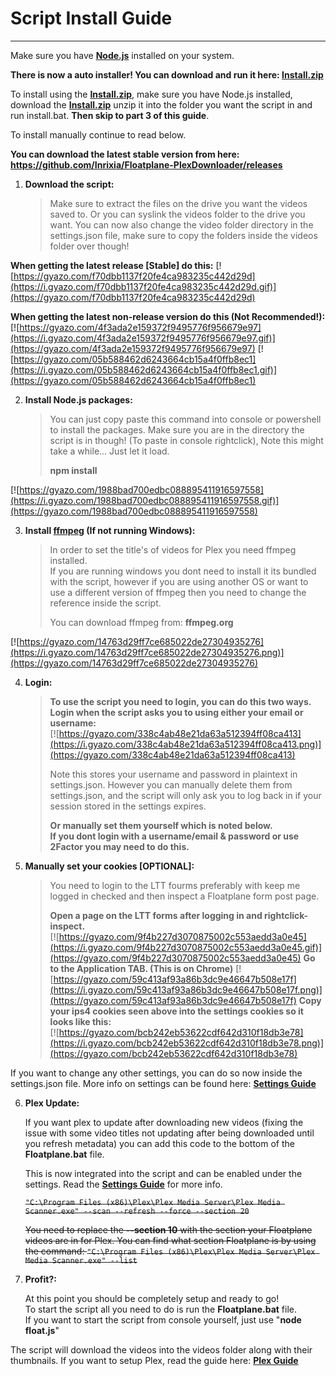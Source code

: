 # Script Install Guide
---
Make sure you have **[Node.js](https://nodejs.org/en/)** installed on your system.

**There is now a auto installer! You can download and run it here: [Install.zip](https://raw.githubusercontent.com/Inrixia/Floatplane-Downloader/master/releases/Install.zip)**

To install using the **[Install.zip](https://raw.githubusercontent.com/Inrixia/Floatplane-Downloader/master/releases/Install.zip)**, make sure you have Node.js installed, download the **[Install.zip](https://raw.githubusercontent.com/Inrixia/Floatplane-Downloader/master/releases/Install.zip)** unzip it into the folder you want the script in and run install.bat. **Then skip to part 3 of this guide**.

To install manually continue to read below.

**You can download the latest stable version from here: https://github.com/Inrixia/Floatplane-PlexDownloader/releases**

1. **Download the script:**

   >Make sure to extract the files on the drive you want the videos saved to. Or you can syslink the videos folder to the drive you want. You can now also change the video folder directory in the settings.json file, make sure to copy the folders inside the videos folder over though!
   
**When getting the latest release [Stable] do this:**
[![https://gyazo.com/f70dbb1137f20fe4ca983235c442d29d](https://i.gyazo.com/f70dbb1137f20fe4ca983235c442d29d.gif)](https://gyazo.com/f70dbb1137f20fe4ca983235c442d29d)

**When getting the latest non-release version do this (Not Recommended!):**
[![https://gyazo.com/4f3ada2e159372f9495776f956679e97](https://i.gyazo.com/4f3ada2e159372f9495776f956679e97.gif)](https://gyazo.com/4f3ada2e159372f9495776f956679e97)
[![https://gyazo.com/05b588462d6243664cb15a4f0ffb8ec1](https://i.gyazo.com/05b588462d6243664cb15a4f0ffb8ec1.gif)](https://gyazo.com/05b588462d6243664cb15a4f0ffb8ec1)

2. **Install Node.js packages:**

   >You can just copy paste this command into console or powershell to install the packages. Make sure you are in the directory the script is in though! (To paste in console rightclick), Note this might take a while... Just let it load.
   >
   >**npm install**

[![https://gyazo.com/1988bad700edbc088895411916597558](https://i.gyazo.com/1988bad700edbc088895411916597558.gif)](https://gyazo.com/1988bad700edbc088895411916597558)

3. **Install [ffmpeg](ffmpeg.org) (If not running Windows):**

   >In order to set the title's of videos for Plex you need ffmpeg installed.  
   >If you are running windows you dont need to install it its bundled with the script, however if you are using another OS or want to use a different version of ffmpeg then you need to change the reference inside the script.
   >
   >You can download ffmpeg from: **ffmpeg.org**

[![https://gyazo.com/14763d29ff7ce685022de27304935276](https://i.gyazo.com/14763d29ff7ce685022de27304935276.png)](https://gyazo.com/14763d29ff7ce685022de27304935276)

4. **Login:**
   >**To use the script you need to login, you can do this two ways.**
   >**Login when the script asks you to using either your email or username:**  
   [![https://gyazo.com/338c4ab48e21da63a512394ff08ca413](https://i.gyazo.com/338c4ab48e21da63a512394ff08ca413.png)](https://gyazo.com/338c4ab48e21da63a512394ff08ca413)
   >
   >Note this stores your username and password in plaintext in settings.json. However you can manually delete them from settings.json, and the script will only ask you to log back in if your session stored in the settings expires.
   >
   >**Or manually set them yourself which is noted below.**  
   >**If you dont login with a username/email & password or use 2Factor you may need to do this.**
5. **Manually set your cookies [OPTIONAL]:**

   >You need to login to the LTT fourms preferably with keep me logged in checked and then inspect a Floatplane form post page.  
   >
   >**Open a page on the LTT forms after logging in and rightclick-inspect.**  
[![https://gyazo.com/9f4b227d3070875002c553aedd3a0e45](https://i.gyazo.com/9f4b227d3070875002c553aedd3a0e45.gif)](https://gyazo.com/9f4b227d3070875002c553aedd3a0e45)
**Go to the Application TAB. (This is on Chrome)**
[![https://gyazo.com/59c413af93a86b3dc9e46647b508e17f](https://i.gyazo.com/59c413af93a86b3dc9e46647b508e17f.png)](https://gyazo.com/59c413af93a86b3dc9e46647b508e17f)
**Copy your ips4 cookies seen above into the settings cookies so it looks like this:**  
[![https://gyazo.com/bcb242eb53622cdf642d310f18db3e78](https://i.gyazo.com/bcb242eb53622cdf642d310f18db3e78.png)](https://gyazo.com/bcb242eb53622cdf642d310f18db3e78)

If you want to change any other settings, you can do so now inside the settings.json file. More info on settings can be found here: **[Settings Guide](https://github.com/Inrixia/Floatplane-PlexDownloader/blob/master/wiki/settings.md)**

6. **Plex Update:**

   If you want plex to update after downloading new videos (fixing the issue with some video titles not updating after being downloaded until you refresh metadata) you can add this code to the bottom of the **Floatplane.bat** file.
   
   This is now integrated into the script and can be enabled under the settings. Read the **[Settings Guide](https://github.com/Inrixia/Floatplane-PlexDownloader/blob/master/wiki/settings.md)** for more info.

   ~~```"C:\Program Files (x86)\Plex\Plex Media Server\Plex Media Scanner.exe" --scan --refresh --force --section 20```~~

   ~~You need to replace the **--section 10** with the section your Floatplane videos are in for Plex. You can find what section Floatplane is by using the command: ```"C:\Program Files (x86)\Plex\Plex Media Server\Plex Media Scanner.exe" --list```~~

7. **Profit?:**

   At this point you should be completely setup and ready to go!  
   To start the script all you need to do is run the **Floatplane.bat** file.  
   If you want to start the script from console yourself, just use "**node float.js**"  

The script will download the videos into the videos folder along with their thumbnails. If you want to setup Plex, read the guide here: **[Plex Guide](https://github.com/Inrixia/Floatplane-PlexDownloader/blob/master/wiki/plex.md)**

